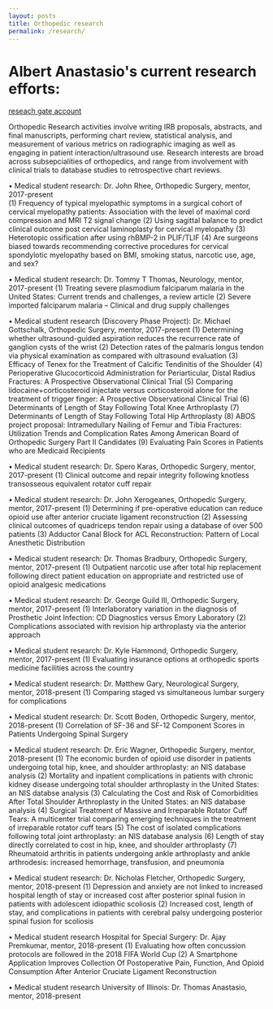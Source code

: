 ```yaml
---
layout: posts
title: Orthopedic research
permalink: /research/
---
```




# Albert Anastasio's current research efforts:

[reseach gate account](https://www.researchgate.net/profile/Albert_Anastasio)


Orthopedic Research activities involve writing IRB proposals, abstracts, and final manuscripts, performing chart review, statistical analysis, and measurement of various metrics on radiographic imaging as well as engaging in patient interaction/ultrasound use.  Research interests are broad across subsepcialities of orthopedics, and range from involvement with clinical trials to database studies to retrospective chart reviews. 

•	Medical student research: Dr. John Rhee, Orthopedic Surgery, mentor, 2017-present	
(1)	Frequency of typical myelopathic symptoms in a surgical cohort of cervical 
myelopathy patients: Association with the level of maximal cord compression 
and MRI T2 signal change
(2)	Using sagittal balance to predict clinical outcome post cervical laminoplasty 
for cervical myelopathy
(3)	Heterotopic ossification after using rhBMP-2 in PLIF/TLIF
(4)	Are surgeons biased towards recommending corrective procedures for cervical spondylotic myelopathy based on BMI, smoking status, narcotic use, age, and sex?

•	Medical student research: Dr. Tommy T Thomas, Neurology, mentor, 2017-present
(1)	Treating severe plasmodium falciparum malaria in the United States: Current trends and challenges, a review article
(2)	Severe imported falciparum malaria – Clinical and drug supply challenges

•	Medical student research (Discovery Phase Project): Dr. Michael Gottschalk, Orthopedic Surgery, mentor, 2017-present 
(1)	Determining whether ultrasound-guided aspiration reduces the recurrence 
rate of ganglion cysts of the wrist 
(2)	Detection rates of the palmaris longus tendon via physical examination as 
compared with ultrasound evaluation
(3) Efficacy of Tenex for the Treatment of Calcific Tendinitis of the Shoulder 
(4) Perioperative Glucocorticoid Administration for Periarticular, Distal Radius Fractures: A Prospective Observational Clinical Trial
(5) Comparing lidocaine+corticosteroid injectate versus corticosteroid alone for the treatment of trigger finger: A Prospective Observational Clinical Trial
(6) Determinants of Length of Stay Following Total Knee Arthroplasty
(7) Determinants of Length of Stay Following Total Hip Arthroplasty
(8) ABOS project proposal: Intramedullary Nailing of Femur and Tibia Fractures: Utilization Trends and Complication Rates Among American Board of Orthopedic Surgery Part II Candidates
(9) Evaluating Pain Scores in Patients who are Medicaid Recipients

•	Medical student research: Dr. Spero Karas, Orthopedic Surgery, mentor, 2017-present
(1)	Clinical outcome and repair integrity following knotless transosseous 
equivalent rotator cuff repair

•	Medical student research: Dr. John Xerogeanes, Orthopedic Surgery, mentor, 2017-present
(1)	Determining if pre-operative education can reduce opioid use after anterior 
cruciate ligament reconstruction
(2)	Assessing clinical outcomes of quadriceps tendon repair using a database of over 500 patients
(3)	Adductor Canal Block for ACL Reconstruction: Pattern of Local Anesthetic Distribution

•	Medical student research: Dr. Thomas Bradbury, Orthopedic Surgery, mentor, 2017-present
(1)	Outpatient narcotic use after total hip replacement following direct patient 
education on appropriate and restricted use of opioid analgesic medications

•	Medical student research: Dr. George Guild III, Orthopedic Surgery, mentor, 2017-present
(1)	Interlaboratory variation in the diagnosis of Prosthetic Joint Infection: 
CD Diagnostics versus Emory Laboratory
(2)	Complications associated with revision hip arthroplasty via the anterior approach
 
•	Medical student research: Dr. Kyle Hammond, Orthopedic Surgery, mentor, 2017-present
(1)	Evaluating insurance options at orthopedic sports medicine facilities across 
the country

•	Medical student research: Dr. Matthew Gary, Neurological Surgery, mentor, 2018-present
(1)	Comparing staged vs simultaneous lumbar surgery for complications

•	Medical student research: Dr. Scott Boden, Orthopedic Surgery, mentor, 2018-present
(1)	Correlation of SF-36 and SF-12 Component Scores in Patients 
Undergoing Spinal Surgery

•	Medical student research: Dr. Eric Wagner, Orthopedic Surgery, mentor, 2018-present
(1)	The economic burden of opioid use disorder in patients undergoing total hip, knee, and shoulder arthroplasty: an NIS database analysis
(2)	Mortality and inpatient complications in patients with chronic kidney disease undergoing total shoulder arthroplasty in the United States: an NIS databse analysis
(3)	Calculating the Cost and Risk of Comorbidities After Total Shoulder Arthroplasty in the United States: an NIS database analysis
(4)	Surgical Treatment of Massive and Irreparable Rotator Cuff Tears: A multicenter trial comparing emerging techniques in the treatment of irreparable rotator cuff tears
(5)	The cost of isolated complications following total joint arthroplasty: an NIS database analysis
(6)	Length of stay directly correlated to cost in hip, knee, and shoulder arthroplasty
(7)	Rheumatoid arthritis in patients undergoing ankle arthroplasty and ankle arthrodesis: increased hemorrhage, transfusion, and pneumonia

•	Medical student research: Dr. Nicholas Fletcher, Orthopedic Surgery, mentor, 2018-present
(1) Depression and anxiety are not linked to increased hospital length of stay or increased cost after posterior spinal fusion in patients with adolescent idiopathic scoliosis
(2) Increased cost, length of stay, and complications in patients with cerebral palsy undergoing posterior spinal fusion for scoliosis

•	Medical student research Hospital for Special Surgery: Dr. Ajay Premkumar, mentor, 2018-present
(1)	Evaluating how often concussion protocols are followed in the 2018 
FIFA World Cup
(2)	A Smartphone Application Improves Collection Of Postoperative Pain, Function, And Opioid Consumption After Anterior Cruciate Ligament Reconstruction

•	Medical student research University of Illinois: Dr. Thomas Anastasio, mentor, 2018-present

